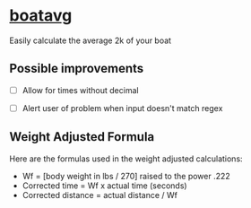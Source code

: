 # [boatavg](https://buchh.fun/boatavg/)

Easily calculate the average 2k of your boat

## Possible improvements

- [ ] Allow for times without decimal
- [ ] Alert user of problem when input doesn't match regex



## Weight Adjusted Formula

Here are the formulas used in the weight adjusted calculations:
- Wf = [body weight in lbs / 270] raised to the power .222
- Corrected time = Wf x actual time (seconds)
- Corrected distance = actual distance / Wf